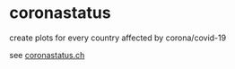 # coronastatus
create plots for every country affected by corona/covid-19

see [coronastatus.ch](https://coronastatus.ch)
